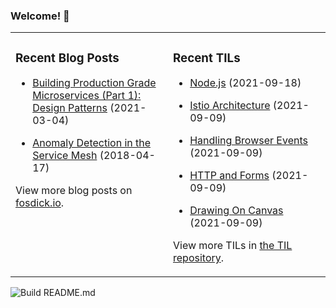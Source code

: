 ### Welcome! 👋
<!--
- 🔭 I’m currently working on ...
- 🌱 I’m currently learning ...
- 👯 I’m looking to collaborate on ...
- 🤔 I’m looking for help with ...
- 💬 Ask me about ...
- 📫 How to reach me: ...
- 😄 Pronouns: ...
- ⚡ Fun fact: ...
-->

<table>
<tr>
<td valign="top" width="50%">

### Recent Blog Posts
<!-- Blog entries start -->
- [Building Production Grade Microservices (Part 1): Design Patterns](https://www.fosdick.io/2021/03/04/building-production-grade-microservices-part-1.html) (2021-03-04)

- [Anomaly Detection in the Service Mesh](https://www.fosdick.io/2018/04/17/anomaly-detection-in-the-service-mesh.html) (2018-04-17)
<!-- Blog entries end -->
View more blog posts on [fosdick.io](https://www.fosdick.io/).

</td>

<td valign="top" width="50%">

### Recent TILs
<!-- TILs start -->
- [Node.js](https://github.com/fosdickio/til/blob/main/javascript/20-nodesjs.md) (2021-09-18)

- [Istio Architecture](https://github.com/fosdickio/til/blob/main/istio/istio-architecture.md) (2021-09-09)

- [Handling Browser Events](https://github.com/fosdickio/til/blob/main/javascript/15-handling-events.md) (2021-09-09)

- [HTTP and Forms](https://github.com/fosdickio/til/blob/main/javascript/18-http-and-forms.md) (2021-09-09)

- [Drawing On Canvas](https://github.com/fosdickio/til/blob/main/javascript/17-drawing-on-canvas.md) (2021-09-09)
<!-- TILs end -->
View more TILs in [the TIL repository](https://github.com/fosdickio/til).

</td>
</tr>
</table>

![Build README.md](https://github.com/fosdickio/fosdickio/workflows/Build%20README.md/badge.svg)

